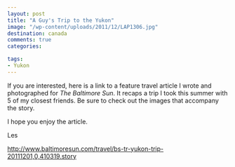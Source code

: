 ```yaml
---
layout: post
title: "A Guy's Trip to the Yukon"
image: "/wp-content/uploads/2011/12/LAP1306.jpg"
destination: canada
comments: true
categories:

tags:
- Yukon
---
```

If you are interested, here is a link to a feature travel article I wrote and photographed for <em>The Baltimore Sun</em>. It recaps a trip I took this summer with 5 of my closest friends. Be sure to check out the images that accompany the story.

I hope you enjoy the article. 

Les

<a href="http://www.baltimoresun.com/travel/bs-tr-yukon-trip-20111201,0,410319.story">http://www.baltimoresun.com/travel/bs-tr-yukon-trip-20111201,0,410319.story</a>